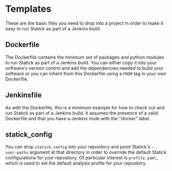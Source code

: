 # Templates

These are the basic files you need to drop into a project in order to make it
easy to run Statick as part of a Jenkins build.

## Dockerfile

The Dockerfile contains the minimum set of packages and python modules to run
Statick as part of a Jenkins build.
You can either copy it into your software's version control and add the dependencies
needed to build your software or you can inherit from this Dockerfile using a `FROM`
tag in your own Dockerfile.

## Jenkinsfile

As with the Dockerfile, this is a minimum example for how to check out and run
Statick as part of a Jenkins build.
It assumes the presence of a valid Dockerfile and that you have a Jenkins node
with the "docker" label.

## statick_config

You can drop `statick_config` into your repository and point Statick's
`--user-paths` argument at that directory in order to override the default
Statick configurations for your repository.
Of particular interest is `profile.yaml`, which is used to set the default
analysis profile for your repository.
